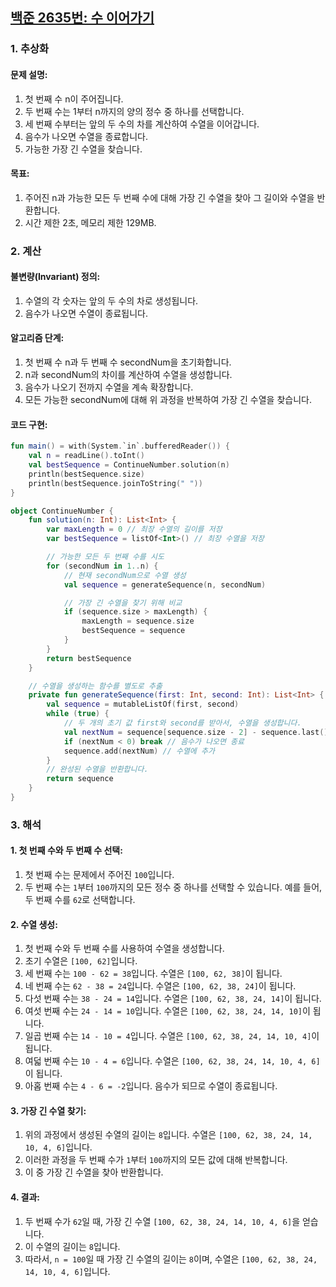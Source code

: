 ## [백준 2635번: 수 이어가기](https://www.acmicpc.net/problem/1436)

### 1. 추상화
#### 문제 설명:
1. 첫 번째 수 n이 주어집니다.
2. 두 번째 수는 1부터 n까지의 양의 정수 중 하나를 선택합니다.
3. 세 번째 수부터는 앞의 두 수의 차를 계산하여 수열을 이어갑니다.
4. 음수가 나오면 수열을 종료합니다.
5. 가능한 가장 긴 수열을 찾습니다.

#### 목표:
1. 주어진 n과 가능한 모든 두 번째 수에 대해 가장 긴 수열을 찾아 그 길이와 수열을 반환합니다.
2. 시간 제한 2초, 메모리 제한 129MB.


### 2. 계산
#### 불변량(Invariant) 정의:
1. 수열의 각 숫자는 앞의 두 수의 차로 생성됩니다.
2. 음수가 나오면 수열이 종료됩니다.

#### 알고리즘 단계:
1. 첫 번째 수 n과 두 번째 수 secondNum을 초기화합니다.
2. n과 secondNum의 차이를 계산하여 수열을 생성합니다.
3. 음수가 나오기 전까지 수열을 계속 확장합니다.
4. 모든 가능한 secondNum에 대해 위 과정을 반복하여 가장 긴 수열을 찾습니다.

#### 코드 구현:
```kotlin
fun main() = with(System.`in`.bufferedReader()) {
    val n = readLine().toInt()
    val bestSequence = ContinueNumber.solution(n)
    println(bestSequence.size)
    println(bestSequence.joinToString(" "))
}

object ContinueNumber {
    fun solution(n: Int): List<Int> {
        var maxLength = 0 // 최장 수열의 길이를 저장
        var bestSequence = listOf<Int>() // 최장 수열을 저장

        // 가능한 모든 두 번째 수를 시도
        for (secondNum in 1..n) {
            // 현재 secondNum으로 수열 생성
            val sequence = generateSequence(n, secondNum)

            // 가장 긴 수열을 찾기 위해 비교
            if (sequence.size > maxLength) {
                maxLength = sequence.size
                bestSequence = sequence
            }
        }
        return bestSequence
    }

    // 수열을 생성하는 함수를 별도로 추출
    private fun generateSequence(first: Int, second: Int): List<Int> {
        val sequence = mutableListOf(first, second)
        while (true) {
            // 두 개의 초기 값 first와 second를 받아서, 수열을 생성합니다.
            val nextNum = sequence[sequence.size - 2] - sequence.last()
            if (nextNum < 0) break // 음수가 나오면 종료
            sequence.add(nextNum) // 수열에 추가
        }
        // 완성된 수열을 반환합니다.
        return sequence
    }
}
```

### 3. 해석
#### 1. **첫 번째 수와 두 번째 수 선택**:
1. 첫 번째 수는 문제에서 주어진 `100`입니다.
2. 두 번째 수는 `1`부터 `100`까지의 모든 정수 중 하나를 선택할 수 있습니다. 예를 들어, 두 번째 수를 `62`로 선택합니다.

#### 2. **수열 생성**:
1. 첫 번째 수와 두 번째 수를 사용하여 수열을 생성합니다.
2. 초기 수열은 `[100, 62]`입니다.
3. 세 번째 수는 `100 - 62 = 38`입니다. 수열은 `[100, 62, 38]`이 됩니다.
4. 네 번째 수는 `62 - 38 = 24`입니다. 수열은 `[100, 62, 38, 24]`이 됩니다.
5. 다섯 번째 수는 `38 - 24 = 14`입니다. 수열은 `[100, 62, 38, 24, 14]`이 됩니다.
6. 여섯 번째 수는 `24 - 14 = 10`입니다. 수열은 `[100, 62, 38, 24, 14, 10]`이 됩니다.
7. 일곱 번째 수는 `14 - 10 = 4`입니다. 수열은 `[100, 62, 38, 24, 14, 10, 4]`이 됩니다.
8. 여덟 번째 수는 `10 - 4 = 6`입니다. 수열은 `[100, 62, 38, 24, 14, 10, 4, 6]`이 됩니다.
9. 아홉 번째 수는 `4 - 6 = -2`입니다. 음수가 되므로 수열이 종료됩니다.

#### 3. **가장 긴 수열 찾기**:
1. 위의 과정에서 생성된 수열의 길이는 `8`입니다. 수열은 `[100, 62, 38, 24, 14, 10, 4, 6]`입니다.
2. 이러한 과정을 두 번째 수가 `1`부터 `100`까지의 모든 값에 대해 반복합니다.
3. 이 중 가장 긴 수열을 찾아 반환합니다.

#### 4. **결과**:
1. 두 번째 수가 `62`일 때, 가장 긴 수열 `[100, 62, 38, 24, 14, 10, 4, 6]`을 얻습니다.
2. 이 수열의 길이는 `8`입니다.
3. 따라서, `n = 100`일 때 가장 긴 수열의 길이는 `8`이며, 수열은 `[100, 62, 38, 24, 14, 10, 4, 6]`입니다.